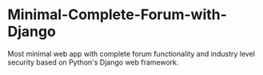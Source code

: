 # Minimal-Complete-Forum-with-Django
Most minimal web app with complete forum functionality and industry level security based on Python's Django web framework.
